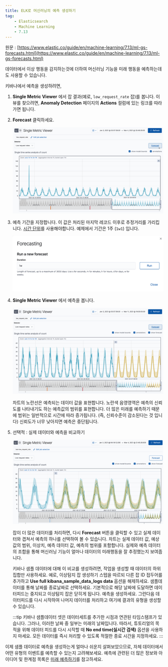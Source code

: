 ```yaml
---
title: ELK로 머신러닝의 예측 생성하기
tag:
    - Elasticsearch
    - Machine Learning
    - 7.13
---
```


원문 : [https://www.elastic.co/guide/en/machine-learning/7.13/ml-gs-forecasts.html](https://www.elastic.co/guide/en/machine-learning/7.13/ml-gs-forecasts.html)

데이터에서 이상 행동을 감지하는것에 더하여 머신러닝 기능을 미래 행동을 예측하는데도 사용할 수 있습니다.

키바나에서 예측을 생성하려면,

1. **Single Metric Viewer** 에서 잡 결과(예로, `low_request_rate` 잡)를 봅니다.
  이 뷰를 찾으려면, **Anomaly Detection** 페이지의 **Actions** 컬럼에 있는 링크를 따라가면 됩니다.

2. **Forecast** 클릭하세요.

    ![ml-gs-forecast.png](./images/ml-gs-forecast.png)

3. 예측 기간을 지정합니다.
  이 값은 처리된 마지막 레코드 이후로 추정거리를 가리킵니다.
  [시간 단위](https://www.elastic.co/guide/en/elasticsearch/reference/7.13/common-options.html#time-units)를 사용해야합니다.
  예제에서 기간은 1주 (`1w1`) 입니다.

    ![ml-gs-duration.png](./images/ml-gs-duration.png)

4. **Single Metric Viewer** 에서 예측을 봅니다.

    ![ml-gs-forecast-results.png](./images/ml-gs-forecast-results.png)

    차트의 노란선은 예측되는 데이터 값을 표현합니다.
    노란색 음영영역은 예측의 신뢰도를 나타내기도 하는 예측값의 범위를 표현합니다.
    더 많은 미래를 예측하기 때문에 범위는 일반적으로 시간에 따라 증가됩니다. (즉, 신뢰수준이 감소된다는 것 입니다)
    신뢰도가 너무 낮아지면 예측은 중단됩니다.

5. 선택적 : 실제 데이터와 예측을 비교하기

    ![ml-gs-forecast-actual.png](./images/ml-gs-forecast-actual.png)

    잡이 더 많은 데이터를 처리하면, 다시 **Forecast** 버튼을 클릭할 수 있고 실제 데이터와 겹쳐서 예측의 하나를 선택하여 볼 수 있습니다.
    차트는 실제 데이터 값, 예상 값의 범위, 이상치, 예측 데이터 값, 예측의 범위를 포함합니다.
    실제와 예측 데이터의 조합을 통해 머신러닝 기능이 얼마나 데이터의 미래행동을 잘 추정했는지 보여줍니다.

    키바나 샘플 데이터에 대해 이 비교를 생성하려면, 작업을 생성할 때 데이터의 하위집합만 사용하세요.
    예로, 이상탐지 잡 생성하기 스텝을 따르되 다른 잡 ID 접두어를 추가하고 **Use full kibana_sample_data_logs data** 옵션을 해제하세요.
    샘플데이터를 통해 날짜를 종료날짜로 선택하세요.
    기본적으로 해당 날짜에 도달하면 데이터피드는 중지되고 이상탐지 잡은 닫히게 됩니다.
    예측을 생성하세요.
    그런다음 데이터피드를 다시 시작하여 나머지 데이터를 처리하고 여기에 결과의 유형을 생성할 수 있습니다.

    :::tip
    키바나 샘플데이터 셋은 데이터세트를 추가한 시점과 연관된 타임스탬프가 있습니다.
    그러나, 이러한 날짜 중 일부는 미래의 날짜입니다.
    따라서, 튜토리얼의 목적을 위해 데이터 피드를 다시 시작할 때 **No end time(실시간 검색)** 옵션을 사용하지 마세요.
    모든 데이터를 즉시 처리할 수 있도록 적절한 종료 시간을 지정하세요.
    :::

이제 샘플 데이터로 예측을 생성하는게 얼마나 쉬운지 살펴보았으므로, 자체 데이터에서 어떤 유형의 이벤트를 예측할 수 있는지 고려해보세요.
예측에 관련된 더 많은 정보와 아이디어 및 한계점 목록은 [미래 예측하기](./ml-overview.md#ml-forecasting)를 참고하세요.

<AdsenseB />